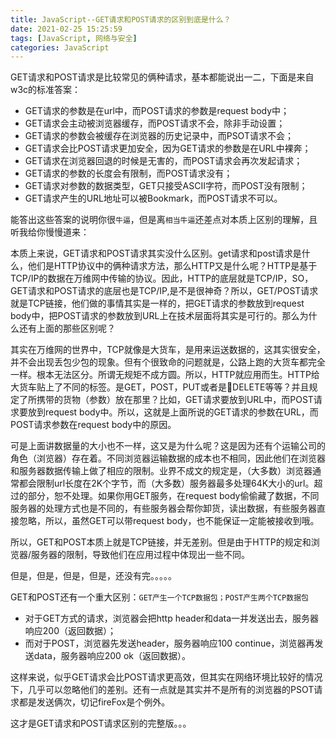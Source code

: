 ```yaml
---
title: JavaScript--GET请求和POST请求的区别到底是什么？
date: 2021-02-25 15:25:59
tags: [JavaScript, 网络与安全]
categories: JavaScript
---
```

GET请求和POST请求是比较常见的俩种请求，基本都能说出一二，下面是来自w3c的标准答案：

+ GET请求的参数是在url中，而POST请求的参数是request body中；
+ GET请求会主动被浏览器缓存，而POST请求不会，除非手动设置；
+ GET请求的参数会被缓存在浏览器的历史记录中，而PSOT请求不会；
+ GET请求会比POST请求更加安全，因为GET请求的参数是在URL中裸奔；
+ GET请求在浏览器回退的时候是无害的，而POST请求会再次发起请求；
+ GET请求的参数的长度会有限制，而POST请求没有；
+ GET请求对参数的数据类型，GET只接受ASCII字符，而POST没有限制；
+ GET请求产生的URL地址可以被Bookmark，而POST请求不可以。

能答出这些答案的说明你很`牛逼`，但是离`相当牛逼`还差点对本质上区别的理解，且听我给你慢慢道来：

本质上来说，GET请求和POST请求其实没什么区别。get请求和post请求是什么，他们是HTTP协议中的俩种请求方法，那么HTTP又是什么呢？HTTP是基于TCP/IP的数据在万维网中传输的协议。因此，HTTP的底层就是TCP/IP，SO，GET请求和POST请求的底层也是TCP/IP,是不是很神奇？所以，GET/POST请求就是TCP链接，他们做的事情其实是一样的，把GET请求的参数放到request body中，把POST请求的参数放到URL上在技术层面将其实是可行的。那么为什么还有上面的那些区别呢？

其实在万维网的世界中，TCP就像是大货车，是用来运送数据的，这其实很安全，并不会出现丢包少包的现象。但有个很致命的问题就是，公路上跑的大货车都完全一样。根本无法区分。所谓无规矩不成方圆。所以，HTTP就应用而生。HTTP给大货车贴上了不同的标签。是GET，POST，PUT或者是DELETE等等？并且规定了所携带的货物（参数）放在那里？比如，GET请求要放到URL中，而POST请求要放到request body中。所以，这就是上面所说的GET请求的参数在URL，而POST请求参数在request body中的原因。

可是上面讲数据量的大小也不一样，这又是为什么呢？这是因为还有个运输公司的角色（浏览器）存在着。不同浏览器运输数据的成本也不相同，因此他们在浏览器和服务器数据传输上做了相应的限制。业界不成文的规定是，（大多数）浏览器通常都会限制url长度在2K个字节，而（大多数）服务器最多处理64K大小的url。超过的部分，恕不处理。如果你用GET服务，在request body偷偷藏了数据，不同服务器的处理方式也是不同的，有些服务器会帮你卸货，读出数据，有些服务器直接忽略，所以，虽然GET可以带request body，也不能保证一定能被接收到哦。

所以，GET和POST本质上就是TCP链接，并无差别。但是由于HTTP的规定和浏览器/服务器的限制，导致他们在应用过程中体现出一些不同。

但是，但是，但是，但是，还没有完。。。。。

GET和POST还有一个重大区别：`GET产生一个TCP数据包；POST产生两个TCP数据包`
+ 对于GET方式的请求，浏览器会把http header和data一并发送出去，服务器响应200（返回数据）；
+ 而对于POST，浏览器先发送header，服务器响应100 continue，浏览器再发送data，服务器响应200 ok（返回数据）。

这样来说，似乎GET请求会比POST请求更高效，但其实在网络环境比较好的情况下，几乎可以忽略他们的差别。还有一点就是其实并不是所有的浏览器的PSOT请求都是发送俩次，切记fireFox是个例外。

这才是GET请求和POST请求区别的完整版。。。
